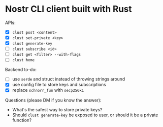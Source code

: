 # Nostr CLI client built with Rust
APIs:
- [x] `clust post <content>`
- [x] `clust set-private <key>`
- [x] `clust generate-key`
- [ ] `clust subscribe <id>`
- [ ] `clust get <filter> --with-flags`
- [ ] `clust home`

Backend to-do:
- [ ] use `serde` and struct instead of throwing strings around
- [x] use config file to store keys and subscriptions
- [x] replace `schnorr_fun` with `secp256k1`

Questions (please DM if you know the answer):
- What's the safest way to store private keys?
- Should `clust generate-key` be exposed to user, or should it be a private function? 